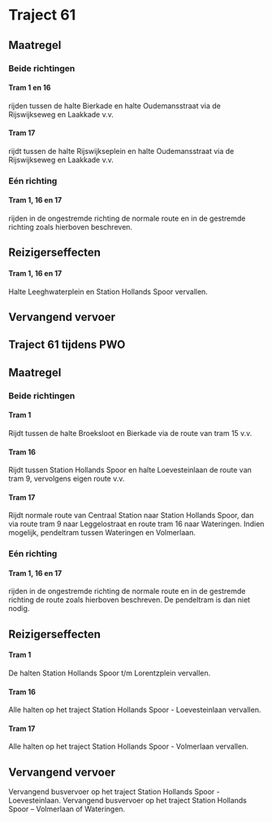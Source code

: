 # Traject 61 
## Maatregel
### Beide richtingen

#### Tram 1 en 16
rijden tussen de halte Bierkade en halte Oudemansstraat via de Rijswijkseweg en Laakkade v.v.

#### Tram 17
rijdt tussen de halte Rijswijkseplein en halte Oudemansstraat via de Rijswijkseweg en Laakkade v.v.

### Eén richting

#### Tram 1, 16 en 17
rijden in de ongestremde richting de normale route en in de gestremde richting zoals hierboven beschreven.

## Reizigerseffecten

#### Tram 1, 16 en 17
Halte Leeghwaterplein en Station Hollands Spoor vervallen.

## Vervangend vervoer

## Traject 61 tijdens PWO
## Maatregel
### Beide richtingen

#### Tram 1
Rijdt tussen de halte Broeksloot en Bierkade via de route van tram 15 v.v.

#### Tram 16
Rijdt tussen Station Hollands Spoor en halte Loevesteinlaan de route van tram 9, vervolgens eigen route v.v.

#### Tram 17
Rijdt normale route van Centraal Station  naar Station Hollands Spoor, dan via route tram 9 naar Leggelostraat en route tram 16 naar Wateringen. 
Indien mogelijk, pendeltram tussen Wateringen en Volmerlaan.

### Eén richting

#### Tram 1, 16 en 17
rijden in de ongestremde richting de normale route en in de gestremde richting de route zoals hierboven beschreven.
De pendeltram is dan niet nodig.

## Reizigerseffecten

#### Tram 1
De halten Station Hollands Spoor t/m Lorentzplein vervallen.

#### Tram 16
Alle halten op het traject Station Hollands Spoor - Loevesteinlaan vervallen.

#### Tram 17
Alle halten op het traject Station Hollands Spoor - Volmerlaan vervallen.

## Vervangend vervoer
Vervangend busvervoer op het traject Station Hollands Spoor - Loevesteinlaan.
Vervangend busvervoer op het traject Station Hollands Spoor – Volmerlaan of Wateringen.

